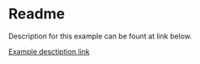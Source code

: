 # Readme

Description for this example can be fount at link below. 

[Example desctiption link](https://rristm.github.io/stm32_threadx/show/threadx_event_flags_basics_example.md)
